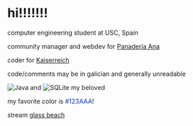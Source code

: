 # hi!!!!!!!

computer engineering student at USC, Spain

community manager and webdev for [Panadería Ana](https://www.instagram.com/panaderia.ana/)

coder for [Kaiserreich](https://en.wikipedia.org/wiki/Kaiserreich_(video_game))

code/comments may be in galician and generally unreadable

![Java](https://img.shields.io/badge/-Java-orange?style=flat&logo=java&logoColor=white) and ![SQLite](https://img.shields.io/badge/-SQLite-07405E?style=flat&logo=sqlite&logoColor=white) my beloved

my favorite color is <span style="color:#123AAA;">#123AAA</span>!  

stream [glass beach](https://open.spotify.com/track/0s4SBcxkhUzP14eFKrWdEC?si=c1a224cdefcd4ed3)
